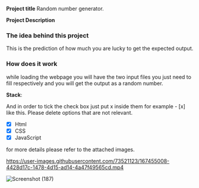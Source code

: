 **Project title**
Random number generator.

**Project Description**
### The idea behind this project
This is the prediction of how much you are lucky to get the expected output.

### How does it work
while loading the webpage you will have the two input files you just need to fill respectively and you will get the output as a random number.

**Stack**:  

And in order to tick the check box just put x inside them for example - [x] like this. Please delete options that are not relevant.

- [x] Html
- [x] CSS
- [x] JavaScript

for more details please refer to the attached images.



https://user-images.githubusercontent.com/73521123/167455008-4428d17c-1478-4d15-ad14-4a47f49565cd.mp4

![Screenshot (187)](https://user-images.githubusercontent.com/73521123/167455058-464dcf7b-81c4-4699-975e-d38ac8b7bd86.png)






